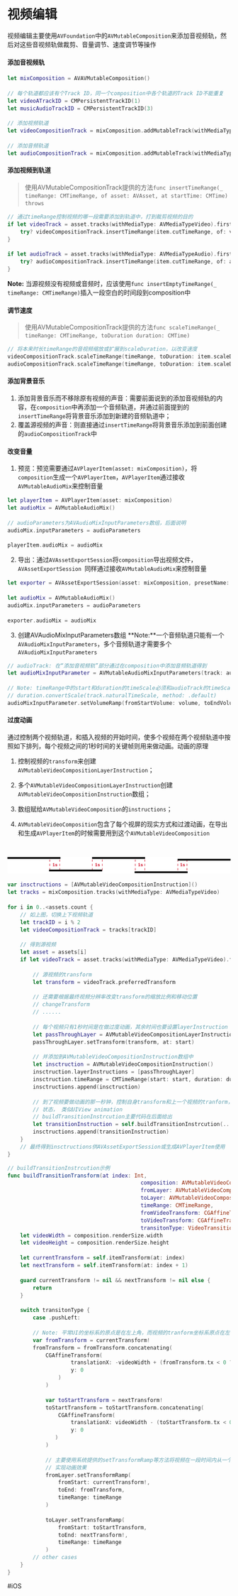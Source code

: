 # 视频编辑
视频编辑主要使用`AVFoundation`中的`AVMutableComposition`来添加音视频轨，然后对这些音视频轨做裁剪、音量调节、速度调节等操作

#### 添加音视频轨
```swift
let mixComposition = AVAVMutableComposition()

// 每个轨道都应该有个Track ID，同一个composition中各个轨道的Track ID不能重复
let videoATrackID = CMPersistentTrackID(1)
let musicAudioTrackID = CMPersistentTrackID(3)

// 添加视频轨道
let videoCompositionTrack = mixComposition.addMutableTrack(withMediaType: AVMediaTypeVideo, preferredTrackID: videoATrackID)

// 添加音频轨道
let audioCompositionTrack = mixComposition.addMutableTrack(withMediaType: AVMediaTypeAudio, preferredTrackID: musicAudioTrackID)
```

#### 添加视频到轨道
> 使用AVMutableCompositionTrack提供的方法`func insertTimeRange(_ timeRange: CMTimeRange, of asset: AVAsset, at startTime: CMTime) throws`  
```swift
// 通过timeRange控制视频的哪一段需要添加到轨道中，打到裁剪视频的目的
if let videoTrack = asset.tracks(withMediaType: AVMediaTypeVideo).first {
	try? videoCompositionTrack.insertTimeRange(item.cutTimeRange, of: videoTrack, at: startTime)
}

if let audioTrack = asset.tracks(withMediaType: AVMediaTypeAudio).first {
	try? audioCompositionTrack.insertTimeRange(item.cutTimeRange, of: audioTrack, at: startTime)	
}
```

**Note:** 当源视频没有视频或音频时，应该使用`func insertEmptyTimeRange(_ timeRange: CMTimeRange)`插入一段空白的时间段到composition中

#### 调节速度
> 使用AVMutableCompositionTrack提供的方法`func scaleTimeRange(_ timeRange: CMTimeRange, toDuration duration: CMTime)`  
```swift
// 将本来时长timeRange的音视频缩放或扩展到scaleDuration，以改变速度
videoCompositionTrack.scaleTimeRange(timeRange, toDuration: item.scaleDuration)
audioCompositionTrack.scaleTimeRange(timeRange, toDuration: item.scaleDuration)
```

#### 添加背景音乐
1. 添加背景音乐而不移除原有视频的声音：需要前面说到的添加音视频轨的内容，在`composition`中再添加一个音频轨道，并通过前面提到的`insertTimeRange`将背景音乐添加到新建的音频轨道中；
2. 覆盖源视频的声音：则直接通过`insertTimeRange`将背景音乐添加到前面创建的`audioCompositionTrack`中

#### 改变音量
1. 预览：预览需要通过`AVPlayerItem(asset: mixComposition)`，将`composition`生成一个`AVPlayerItem`，`AVPlayerItem`通过接收`AVMutableAudioMix`来控制音量

```swift
let playerItem = AVPlayerItem(asset: mixComposition)
let audioMix = AVMutableAudioMix()

// audioParameters为AVAudioMixInputParameters数组，后面说明
audioMix.inputParameters = audioParameters

playerItem.audioMix = audioMix
```

2. 导出：通过`AVAssetExportSession`将`composition`导出视频文件，`AVAssetExportSession `同样通过接收`AVMutableAudioMix`来控制音量

```swift
let exporter = AVAssetExportSession(asset: mixComposition, presetName: AVAssetExportPresetHighestQuality)

let audioMix = AVMutableAudioMix()
audioMix.inputParameters = audioParameters

exporter.audioMix = audioMix
```

3. 创建AVAudioMixInputParameters数组
  **Note:**一个音频轨道只能有一个`AVAudioMixInputParameters`，多个音频轨道才需要多个`AVAudioMixInputParameters`
```swift
// audioTrack: 在“添加音视频轨”部分通过在composition中添加音频轨道得到
let audioMixInputParameter = AVMutableAudioMixInputParameters(track: audioTrack)

// Note: timeRange中的start和duration的timeScale必须和audioTrack的timeScale一致，如不一致，则需要转化
// duration.convertScale(track.naturalTimeScale, method: .default)
audioMixInputParameter.setVolumeRamp(fromStartVolume: volume, toEndVolume: volume, timeRange: timeRange)
```

#### 过度动画
通过控制两个视频轨道，和插入视频的开始时间，使多个视频在两个视频轨道中按照如下排列，每个视频之间的1秒时间的关键帧则用来做动画。动画的原理

1. 控制视频的`transform`来创建`AVMutableVideoCompositionLayerInstruction`；

2. 多个`AVMutableVideoCompositionLayerInstruction`创建`AVMutableVideoCompositionInstruction`数组；

3. 数组赋给`AVMutableVideoComposition`的`instructions`；

4. `AVMutableVideoComposition`包含了每个视屏的现实方式和过渡动画，在导出和生成`AVPlayerItem`的时候需要用到这个`AVMutableVideoComposition `

   ​

<img src='../public/img/Group.png'>

```swift
var insctructions = [AVMutableVideoCompositionInstruction]()
let tracks = mixComposition.tracks(withMediaType: AVMediaTypeVideo)

for i in 0..<assets.count {
	// 如上图，切换上下视频轨道
	let trackID = i % 2
	let videoCompositionTrack = tracks[trackID]

	// 得到源视频
	let asset = assets[i]
	if let videoTrack = asset.tracks(withMediaType: AVMediaTypeVideo).first {

		// 源视频的transform
		let transform = videoTrack.preferredTransform

		// 还需要根据最终视频分辨率改变transform的缩放比例和移动位置
		// changeTransform
		// ......

		// 每个视频只有1秒时间是在做过度动画，其余时间也要设置layerInstruction
		let passThroughLayer = AVMutableVideoCompositionLayerInstruction(assetTrack: videoCompositionTrack)
		passThroughLayer.setTransform(transform, at: start)
		
		// 并添加到AVMutableVideoCompositionInstruction数组中
		let insctruction = AVMutableVideoCompositionInstruction()
		insctruction.layerInstructions = [passThroughLayer]
		insctruction.timeRange = CMTimeRange(start: start, duration: duration)
		insctructions.append(insctruction)		

		// 到了视频要做动画的那一秒钟，控制自身transform和上一个视频的tranform，使它们在规定时间内从某个状态变成另一个
		// 状态， 类似UIView animation
		// buildTransitionInstrcution主要代码在后面给出
		let transitionInstruction = self.buildTransitionInstrcution(....)
		insctructions.append(transitionInstruction)
	}
	// 最终得到insctructions供AVAssetExportSession或生成AVPlayerItem使用
}
```

```swift
// buildTransitionInstrcution示例
func buildTransitionTransform(at index: Int,
                                          composition: AVMutableVideoComposition,
                                          fromLayer: AVMutableVideoCompositionLayerInstruction,
                                          toLayer: AVMutableVideoCompositionLayerInstruction,
                                          timeRange: CMTimeRange,
                                          fromVideoTransform: CGAffineTransform,
                                          toVideoTransform: CGAffineTransform,
                                          transitonType: VideoTransitionType) {
	let videoWidth = composition.renderSize.width
	let videoHeight = composition.renderSize.height
	
	let currentTransform = self.itemTransform(at: index)
	let nextTransform = self.itemTransform(at: index + 1)

	guard currentTransform != nil && nextTransform != nil else {
		return
	}

	switch transitonType {
		case .pushLeft:
		
		// Note: 平常UI的坐标系的原点是在左上角，而视频的tranform坐标系原点在左下角
		var fromTransform = currentTransform!
		fromTransform = fromTransform.concatenating(
			CGAffineTransform(
					translationX: -videoWidth + (fromTransform.tx < 0 ? fromTransform.tx : 0),
					y: 0
				)
			)

			var toStartTransform = nextTransform!
			toStartTransform = toStartTransform.concatenating(
				CGAffineTransform(
					translationX: videoWidth - (toStartTransform.tx < 0 ? toStartTransform.tx : 0),
					y: 0
               )
			)
            
			// 主要使用系统提供的setTransformRamp等方法将视频在一段时间内从一个tranform转变到另一个transform
			// 实现动画效果
			fromLayer.setTransformRamp(
				fromStart: currentTransform!,
				toEnd: fromTransform,
				timeRange: timeRange
			)

			toLayer.setTransformRamp(
				fromStart: toStartTransform,
				toEnd: nextTransform!,
				timeRange: timeRange
			)
		// other cases
	}
}
```

#iOS